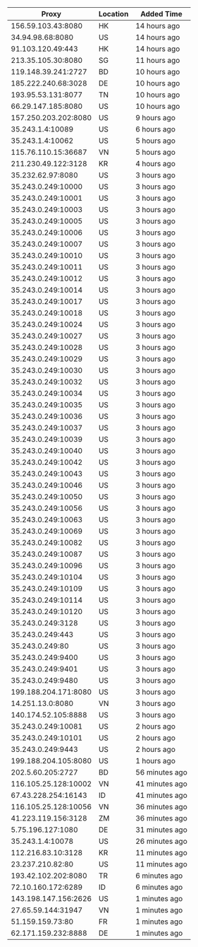 | Proxy | Location | Added Time |
|---------|----------|------------|
| 156.59.103.43:8080 | HK | 14 hours ago |
| 34.94.98.68:8080 | US | 14 hours ago |
| 91.103.120.49:443 | HK | 14 hours ago |
| 213.35.105.30:8080 | SG | 11 hours ago |
| 119.148.39.241:2727 | BD | 10 hours ago |
| 185.222.240.68:3028 | DE | 10 hours ago |
| 193.95.53.131:8077 | TN | 10 hours ago |
| 66.29.147.185:8080 | US | 10 hours ago |
| 157.250.203.202:8080 | US | 9 hours ago |
| 35.243.1.4:10089 | US | 6 hours ago |
| 35.243.1.4:10062 | US | 5 hours ago |
| 115.76.110.15:36687 | VN | 5 hours ago |
| 211.230.49.122:3128 | KR | 4 hours ago |
| 35.232.62.97:8080 | US | 3 hours ago |
| 35.243.0.249:10000 | US | 3 hours ago |
| 35.243.0.249:10001 | US | 3 hours ago |
| 35.243.0.249:10003 | US | 3 hours ago |
| 35.243.0.249:10005 | US | 3 hours ago |
| 35.243.0.249:10006 | US | 3 hours ago |
| 35.243.0.249:10007 | US | 3 hours ago |
| 35.243.0.249:10010 | US | 3 hours ago |
| 35.243.0.249:10011 | US | 3 hours ago |
| 35.243.0.249:10012 | US | 3 hours ago |
| 35.243.0.249:10014 | US | 3 hours ago |
| 35.243.0.249:10017 | US | 3 hours ago |
| 35.243.0.249:10018 | US | 3 hours ago |
| 35.243.0.249:10024 | US | 3 hours ago |
| 35.243.0.249:10027 | US | 3 hours ago |
| 35.243.0.249:10028 | US | 3 hours ago |
| 35.243.0.249:10029 | US | 3 hours ago |
| 35.243.0.249:10030 | US | 3 hours ago |
| 35.243.0.249:10032 | US | 3 hours ago |
| 35.243.0.249:10034 | US | 3 hours ago |
| 35.243.0.249:10035 | US | 3 hours ago |
| 35.243.0.249:10036 | US | 3 hours ago |
| 35.243.0.249:10037 | US | 3 hours ago |
| 35.243.0.249:10039 | US | 3 hours ago |
| 35.243.0.249:10040 | US | 3 hours ago |
| 35.243.0.249:10042 | US | 3 hours ago |
| 35.243.0.249:10043 | US | 3 hours ago |
| 35.243.0.249:10046 | US | 3 hours ago |
| 35.243.0.249:10050 | US | 3 hours ago |
| 35.243.0.249:10056 | US | 3 hours ago |
| 35.243.0.249:10063 | US | 3 hours ago |
| 35.243.0.249:10069 | US | 3 hours ago |
| 35.243.0.249:10082 | US | 3 hours ago |
| 35.243.0.249:10087 | US | 3 hours ago |
| 35.243.0.249:10096 | US | 3 hours ago |
| 35.243.0.249:10104 | US | 3 hours ago |
| 35.243.0.249:10109 | US | 3 hours ago |
| 35.243.0.249:10114 | US | 3 hours ago |
| 35.243.0.249:10120 | US | 3 hours ago |
| 35.243.0.249:3128 | US | 3 hours ago |
| 35.243.0.249:443 | US | 3 hours ago |
| 35.243.0.249:80 | US | 3 hours ago |
| 35.243.0.249:9400 | US | 3 hours ago |
| 35.243.0.249:9401 | US | 3 hours ago |
| 35.243.0.249:9480 | US | 3 hours ago |
| 199.188.204.171:8080 | US | 3 hours ago |
| 14.251.13.0:8080 | VN | 3 hours ago |
| 140.174.52.105:8888 | US | 3 hours ago |
| 35.243.0.249:10081 | US | 2 hours ago |
| 35.243.0.249:10101 | US | 2 hours ago |
| 35.243.0.249:9443 | US | 2 hours ago |
| 199.188.204.105:8080 | US | 1 hours ago |
| 202.5.60.205:2727 | BD | 56 minutes ago |
| 116.105.25.128:10002 | VN | 41 minutes ago |
| 67.43.228.254:16143 | ID | 41 minutes ago |
| 116.105.25.128:10056 | VN | 36 minutes ago |
| 41.223.119.156:3128 | ZM | 36 minutes ago |
| 5.75.196.127:1080 | DE | 31 minutes ago |
| 35.243.1.4:10078 | US | 26 minutes ago |
| 112.216.83.10:3128 | KR | 11 minutes ago |
| 23.237.210.82:80 | US | 11 minutes ago |
| 193.42.102.202:8080 | TR | 6 minutes ago |
| 72.10.160.172:6289 | ID | 6 minutes ago |
| 143.198.147.156:2626 | US | 1 minutes ago |
| 27.65.59.144:31947 | VN | 1 minutes ago |
| 51.159.159.73:80 | FR | 1 minutes ago |
| 62.171.159.232:8888 | DE | 1 minutes ago |

